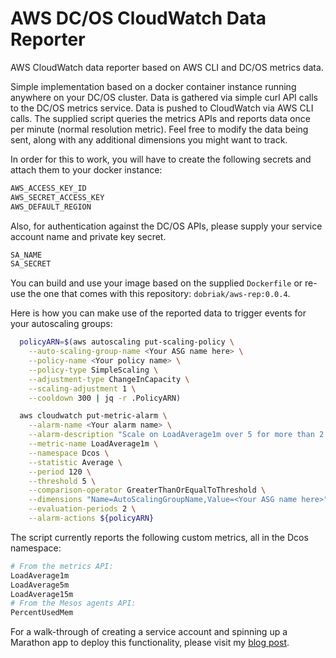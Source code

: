 # AWS DC/OS CloudWatch Data Reporter

AWS CloudWatch data reporter based on AWS CLI and DC/OS metrics data.

Simple implementation based on a docker container instance running anywhere on your DC/OS cluster. Data is gathered via simple curl API calls to the DC/OS metrics service. Data is pushed to CloudWatch via AWS CLI calls.
The supplied script queries the metrics APIs and reports data once per minute (normal resolution metric). Feel free to modify the data being sent, along with any additional dimensions you might want to track.

In order for this to work, you will have to create the following secrets and attach them to your docker instance:

```bash
AWS_ACCESS_KEY_ID
AWS_SECRET_ACCESS_KEY
AWS_DEFAULT_REGION
```
Also, for authentication against the DC/OS APIs, please supply your service account name and private key secret.
```bash
SA_NAME
SA_SECRET
```
You can build and use your image based on the supplied `Dockerfile` or re-use the one that comes with this repository: `dobriak/aws-rep:0.0.4`.

Here is how you can make use of the reported data to trigger events for your autoscaling groups:

```bash
  policyARN=$(aws autoscaling put-scaling-policy \
    --auto-scaling-group-name <Your ASG name here> \
    --policy-name <Your policy name> \
    --policy-type SimpleScaling \
    --adjustment-type ChangeInCapacity \
    --scaling-adjustment 1 \
    --cooldown 300 | jq -r .PolicyARN)

  aws cloudwatch put-metric-alarm \
    --alarm-name <Your alarm name> \
    --alarm-description "Scale on LoadAverage1m over 5 for more than 2 periods." \
    --metric-name LoadAverage1m \
    --namespace Dcos \
    --statistic Average \
    --period 120 \
    --threshold 5 \
    --comparison-operator GreaterThanOrEqualToThreshold \
    --dimensions "Name=AutoScalingGroupName,Value=<Your ASG name here>" \
    --evaluation-periods 2 \
    --alarm-actions ${policyARN}
```

The script currently reports the following custom metrics, all in the Dcos namespace:
```bash
# From the metrics API:
LoadAverage1m
LoadAverage5m
LoadAverage15m
# From the Mesos agents API:
PercentUsedMem
```

For a walk-through of creating a service account and spinning up a Marathon app to deploy this functionality, please visit my [blog post](https://dobriak.github.io/post/autoscaling-reporter/).